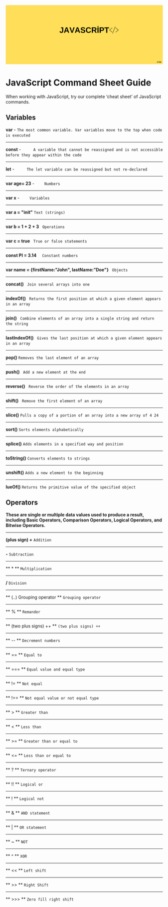 <div align="center">
	<img src="guide/images/branding/JS.png" title="JavaScript Command Sheet" alt="JavaScript Command Sheet" />
</div>

# JavaScript Command Sheet Guide

When working with JavaScript, try our complete ‘cheat sheet’ of JavaScript commands. 

## Variables




   **var**     -     ` The most common variable. Var variables move to the top when code is executed  ` 
   ______________________________________________________________________________________________________________
   
   **const**    -     `      A variable that cannot be reassigned and is not accessible before they appear within the code       `
   
   ______________________________________________________________________________________________________________
  
   **let**    -     `      The let variable can be reassigned but not re-declared       `
   
   ______________________________________________________________________________________________________________

   **var age= 23**    -     `     Numbers    `

   ______________________________________________________________________________________________________________
   
   **var x**    -     `     Variables    `
   
   ______________________________________________________________________________________________________________
   
   **var a = "init"**  ` Text (strings) ` 
   
   ______________________________________________________________________________________________________________
   
   **var b = 1 + 2 + 3**  `  Operations  ` 

   ______________________________________________________________________________________________________________

   **var c = true**   `  True or false statements  ` 

   ______________________________________________________________________________________________________________

   **const PI = 3.14**  `   Constant numbers  ` 

   ______________________________________________________________________________________________________________

   **var name = {firstName:"John", lastName:”Doe"}**    `  Objects  ` 

   ______________________________________________________________________________________________________________

  **concat()** ` Join several arrays into one` 

   ______________________________________________________________________________________________________________

  **indexOf()** `  Returns the first position at which a given element appears in an array  ` 

   ______________________________________________________________________________________________________________

  **join()**  `  Combine elements of an array into a single string and return the string  ` 

   ______________________________________________________________________________________________________________

  **lastIndexOf()**  `  Gives the last position at which a given element appears in an array  ` 

   ______________________________________________________________________________________________________________

  **pop()**  ` Removes the last element of an array  ` 

   ______________________________________________________________________________________________________________

  **push()** `  Add a new element at the end  ` 

   ______________________________________________________________________________________________________________

  **reverse()** `  Reverse the order of the elements in an array  ` 

   ______________________________________________________________________________________________________________


**shift()** `  Remove the first element of an array  ` 
   ______________________________________________________________________________________________________________

**slice()** ` Pulls a copy of a portion of an array into a new array of 4 24  ` 

   ______________________________________________________________________________________________________________

**sort()**  ` Sorts elements alphabetically  ` 

   ______________________________________________________________________________________________________________

**splice()**  ` Adds elements in a specified way and position  ` 

   ______________________________________________________________________________________________________________

**toString()**  ` Converts elements to strings  ` 

   ______________________________________________________________________________________________________________

**unshift()**  ` Adds a new element to the beginning  `   

   ______________________________________________________________________________________________________________

**lueOf()** ` Returns the primitive value of the specified object  ` 
   

   
## Operators

**These are single or multiple data values used to produce a result, including Basic Operators, Comparison Operators, Logical Operators, and Bitwise Operators.**

 ______________________________________________________________________________________________________________
 

**(plus sign) +**  `Addition`

______________________________________________________________________________________________________________

**-**  `Subtraction`

______________________________________________________________________________________________________________

** * **  `Multiplication `

 ______________________________________________________________________________________________________________
 
 
**/**  `Division `

 ______________________________________________________________________________________________________________
 
 
** (..) Grouping operator  **  `Grouping operator `

 ______________________________________________________________________________________________________________
 
** % **  `Remander `

 ______________________________________________________________________________________________________________
 
** (two plus signs) ++ **  `(two plus signs) ++ `

 ______________________________________________________________________________________________________________
 
** -- **  `Decrement numbers `

 ______________________________________________________________________________________________________________
 
** == **  `Equal to `

 ______________________________________________________________________________________________________________
 
** === **  `Equal value and equal type `

 ______________________________________________________________________________________________________________
 
** != **  `Not equal `

 ______________________________________________________________________________________________________________
 
** !== **  `Not equal value or not equal type `

 ______________________________________________________________________________________________________________
 
** > **  `Greater than `

 ______________________________________________________________________________________________________________
 
** < **  `Less than `

 ______________________________________________________________________________________________________________

** >= **  `Greater than or equal to`

 ______________________________________________________________________________________________________________

** <= **  `Less than or equal to`

 ______________________________________________________________________________________________________________

** ? **  `Ternary operator `

 ______________________________________________________________________________________________________________

** !! **  `Logical or`

 ______________________________________________________________________________________________________________

** ! **  `Logical not`

 ______________________________________________________________________________________________________________

** & **  `AND statement`

 ______________________________________________________________________________________________________________

** | **  `OR statement`

 ______________________________________________________________________________________________________________

** ~ **  `NOT`

 ______________________________________________________________________________________________________________

** ^ **  `XOR`

 ______________________________________________________________________________________________________________

** << **  `Left shift`

 ______________________________________________________________________________________________________________

** >> **  `Right Shift`

 ______________________________________________________________________________________________________________

** >>> **  `Zero fill right shift`







